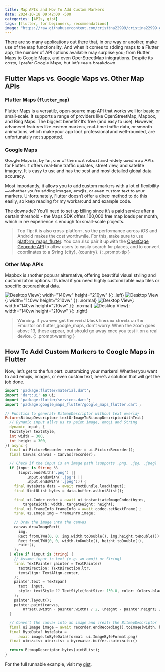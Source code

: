 ```yaml
---
title: Map APIs and How To Add Custom Markers 
date: 2024-10-18 09:42:00 -500
categories: [APIs, gist]
tags: [flutter, for beginners, recommendations]
image: "https://raw.githubusercontent.com/cristina22999/cristina22999.github.io/refs/heads/main/assets/img/emoji_markers.png"
---
```



There are so many applications out there that, in one way or another, make use of the map functionality. And when it comes to adding maps to a Flutter app, the number of API options available may surprise you; from Flutter Maps to Google Maps, and even OpenStreetMap integrations. Despite its costs, I prefer Google Maps, but let’s see a breakdown.

## Flutter Maps vs. Google Maps vs. Other Map APIs

### Flutter Maps (`flutter_map`)
Flutter Maps is a versatile, open-source map API that works well for basic or small-scale. It supports a range of providers like OpenStreetMap, Mapbox, and Bing Maps. The biggest benefit? It’s free (and easy to use). However, advanced features like custom markers, real-time traffic data, or smooth animations, which make your app look professional and well-rounded, are unfortunately not supported.

### Google Maps
Google Maps is, by far, one of the most robust and widely used map APIs for Flutter. It offers real-time traffic updates, street view, and satellite imagery. It is easy to use and has the best and most detailed global data accuracy. 

Most importantly, it allows you to add custom markers with a lot of flexibility—whether you're adding images, emojis, or even custom text to your markers. Unfortunately, Flutter doesn’t offer a direct method to do this easily, so keep reading for my workaround and example code.

The downside? You’ll need to set up billing since it’s a paid service after a certain threshold - the Maps SDK offers 100,000 free map loads per month, which in my experience is enough for small-scale projects.

> Top Tip: it is also cross-platform, so the performance across iOS and Android makes the cost worthwhile. For this, make sure to use [platform_maps_flutter](https://pub.dev/documentation/platform_maps_flutter/latest/). You can also pair it up with the [OpenCage Geocode API](https://opencagedata.com/api#quickstart) to allow users to easily search for places, and to convert coordinates to a String {city}, {country}.
{: .prompt-tip }


### Other Map APIs
Mapbox is another popular alternative, offering beautiful visual styling and customization options. It’s ideal if you need highly customizable map tiles or specific geographical data. 


![Desktop View](/assets/img/emoji_markers.png){: width="140vw" height="210vw" }{: .left}
![Desktop View](/assets/img/pics_markers.png){: width="140vw height="210vw" }{: .normal}
![Desktop View](/assets/img/more_pics_markers.png){: width="140vw height="210vw" }{: .normal}
![Desktop View](/assets/img/black_pics_markers.png){: width="140vw height="210vw" }{: .right}

> Warning: if you ever get the weird black lines as streets on the Emulator on flutter_google_maps, don't worry. When the zoom goes above 13, these appear, but should go away once you test it on a real device.
{: .prompt-warning }

## How To Add Custom Markers to Google Maps in Flutter

Now, let’s get to the fun part: customizing your markers! Whether you want to add emojis, images, or even custom text, here’s a solution that will get the job done.

```dart
import 'package:flutter/material.dart';
import 'dart:ui' as ui;
import 'package:flutter/services.dart';
import 'package:google_maps_flutter/google_maps_flutter.dart';

// Function to generate BitmapDescriptor without text overlay
Future<BitmapDescriptor> textOrImageToBitmapDescriptorWithText(
  // Dynamic input allws us to paint image, emoji and String
  dynamic input, {
  TextStyle? textStyle,
  int width = 300,
  int height = 300,
}) async {
  final ui.PictureRecorder recorder = ui.PictureRecorder();
  final Canvas canvas = Canvas(recorder);

  // Check if the input is an image path (supports .png, .jpg, .jpeg)
  if (input is String &&
      (input.endsWith('.png') ||
          input.endsWith('.jpg') ||
          input.endsWith('.jpeg'))) {
    final ByteData data = await rootBundle.load(input);
    final Uint8List bytes = data.buffer.asUint8List();

    final ui.Codec codec = await ui.instantiateImageCodec(bytes,
        targetWidth: width, targetHeight: height);
    final ui.FrameInfo frameInfo = await codec.getNextFrame();
    final ui.Image img = frameInfo.image;

    // Draw the image onto the canvas
    canvas.drawImageRect(
      img,
      Rect.fromLTWH(0, 0, img.width.toDouble(), img.height.toDouble()),
      Rect.fromLTWH(0, 0, width.toDouble(), height.toDouble()),
      Paint(),
    );
  } else if (input is String) {
    // Assume input is text (e.g. an emoji or String)
    final TextPainter painter = TextPainter(
      textDirection: TextDirection.ltr,
      textAlign: TextAlign.center,
    );
    painter.text = TextSpan(
      text: input,
      style: textStyle ?? TextStyle(fontSize: 150.0, color: Colors.black),
    );
    painter.layout();
    painter.paint(canvas,
        Offset((width - painter.width) / 2, (height - painter.height) / 2));
  }

  // Convert the canvas into an image and create the BitmapDescriptor
  final ui.Image image = await recorder.endRecording().toImage(width, height);
  final ByteData? byteData =
      await image.toByteData(format: ui.ImageByteFormat.png);
  final Uint8List uint8List = byteData!.buffer.asUint8List();

  return BitmapDescriptor.bytes(uint8List);
}
```


For the full runnable example, visit my [gist](https://gist.github.com/cristinaponcela/6284430066db94ca9c733fc26ffdad59).

